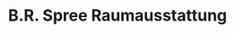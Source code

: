 ---
title: "B.R. Spree Raumausstattung"
url: /emden/b-r-spree-raumausstattung/
shop: Raumausstattung
---